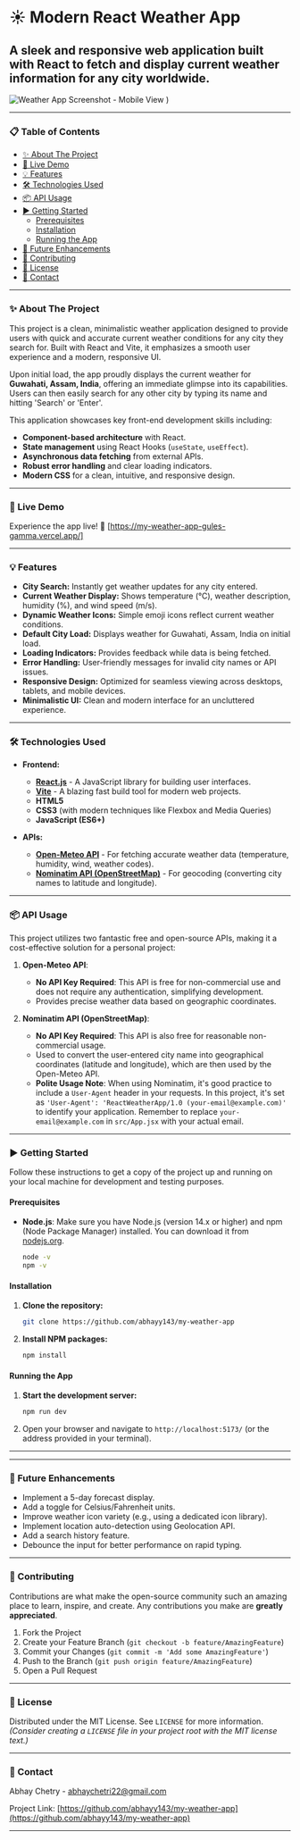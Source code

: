 # ☀️ Modern React Weather App

## A sleek and responsive web application built with React to fetch and display current weather information for any city worldwide.

![Weather App Screenshot - Mobile View](![adadadaad](https://github.com/user-attachments/assets/8d476fd7-f439-4528-bfe7-566eb96c2020)
)
)

---

### 📋 Table of Contents
- [✨ About The Project](#-about-the-project)
- [🚀 Live Demo](#-live-demo)
- [💡 Features](#-features)
- [🛠️ Technologies Used](#%EF%B8%8F-technologies-used)
- [📦 API Usage](#-api-usage)
- [▶️ Getting Started](#%EF%B8%8F-getting-started)
  - [Prerequisites](#prerequisites)
  - [Installation](#installation)
  - [Running the App](#running-the-app)
- [🔮 Future Enhancements](#-future-enhancements)
- [🤝 Contributing](#-contributing)
- [📄 License](#-license)
- [📧 Contact](#-contact)

---

### ✨ About The Project

This project is a clean, minimalistic weather application designed to provide users with quick and accurate current weather conditions for any city they search for. Built with React and Vite, it emphasizes a smooth user experience and a modern, responsive UI.

Upon initial load, the app proudly displays the current weather for **Guwahati, Assam, India**, offering an immediate glimpse into its capabilities. Users can then easily search for any other city by typing its name and hitting 'Search' or 'Enter'.

This application showcases key front-end development skills including:
-   **Component-based architecture** with React.
-   **State management** using React Hooks (`useState`, `useEffect`).
-   **Asynchronous data fetching** from external APIs.
-   **Robust error handling** and clear loading indicators.
-   **Modern CSS** for a clean, intuitive, and responsive design.

---

### 🚀 Live Demo

Experience the app live!
🔗 [https://my-weather-app-gules-gamma.vercel.app/] 

---

### 💡 Features

-   **City Search:** Instantly get weather updates for any city entered.
-   **Current Weather Display:** Shows temperature (°C), weather description, humidity (%), and wind speed (m/s).
-   **Dynamic Weather Icons:** Simple emoji icons reflect current weather conditions.
-   **Default City Load:** Displays weather for Guwahati, Assam, India on initial load.
-   **Loading Indicators:** Provides feedback while data is being fetched.
-   **Error Handling:** User-friendly messages for invalid city names or API issues.
-   **Responsive Design:** Optimized for seamless viewing across desktops, tablets, and mobile devices.
-   **Minimalistic UI:** Clean and modern interface for an uncluttered experience.

---

### 🛠️ Technologies Used

-   **Frontend:**
    -   [**React.js**](https://react.dev/) - A JavaScript library for building user interfaces.
    -   [**Vite**](https://vitejs.dev/) - A blazing fast build tool for modern web projects.
    -   **HTML5**
    -   **CSS3** (with modern techniques like Flexbox and Media Queries)
    -   **JavaScript (ES6+)**

-   **APIs:**
    -   [**Open-Meteo API**](https://open-meteo.com/) - For fetching accurate weather data (temperature, humidity, wind, weather codes).
    -   [**Nominatim API (OpenStreetMap)**](https://nominatim.openstreetmap.org/ui/search.html) - For geocoding (converting city names to latitude and longitude).

---

### 📦 API Usage

This project utilizes two fantastic free and open-source APIs, making it a cost-effective solution for a personal project:

1.  **Open-Meteo API**:
    * **No API Key Required**: This API is free for non-commercial use and does not require any authentication, simplifying development.
    * Provides precise weather data based on geographic coordinates.

2.  **Nominatim API (OpenStreetMap)**:
    * **No API Key Required**: This API is also free for reasonable non-commercial usage.
    * Used to convert the user-entered city name into geographical coordinates (latitude and longitude), which are then used by the Open-Meteo API.
    * **Polite Usage Note**: When using Nominatim, it's good practice to include a `User-Agent` header in your requests. In this project, it's set as `'User-Agent': 'ReactWeatherApp/1.0 (your-email@example.com)'` to identify your application. Remember to replace `your-email@example.com` in `src/App.jsx` with your actual email.

---

### ▶️ Getting Started

Follow these instructions to get a copy of the project up and running on your local machine for development and testing purposes.

#### Prerequisites

-   **Node.js**: Make sure you have Node.js (version 14.x or higher) and npm (Node Package Manager) installed. You can download it from [nodejs.org](https://nodejs.org/).
    ```bash
    node -v
    npm -v
    ```

#### Installation

1.  **Clone the repository:**
    ```bash
    git clone https://github.com/abhayy143/my-weather-app
    ```

2.  **Install NPM packages:**
    ```bash
    npm install
    ```

#### Running the App

1.  **Start the development server:**
    ```bash
    npm run dev
    ```
2.  Open your browser and navigate to `http://localhost:5173/` (or the address provided in your terminal).

---

---

### 🔮 Future Enhancements

-   Implement a 5-day forecast display.
-   Add a toggle for Celsius/Fahrenheit units.
-   Improve weather icon variety (e.g., using a dedicated icon library).
-   Implement location auto-detection using Geolocation API.
-   Add a search history feature.
-   Debounce the input for better performance on rapid typing.

---
### 🤝 Contributing

Contributions are what make the open-source community such an amazing place to learn, inspire, and create. Any contributions you make are **greatly appreciated**.

1.  Fork the Project
2.  Create your Feature Branch (`git checkout -b feature/AmazingFeature`)
3.  Commit your Changes (`git commit -m 'Add some AmazingFeature'`)
4.  Push to the Branch (`git push origin feature/AmazingFeature`)
5.  Open a Pull Request

---

### 📄 License

Distributed under the MIT License. See `LICENSE` for more information.
*(Consider creating a `LICENSE` file in your project root with the MIT license text.)*

---

### 📧 Contact

Abhay Chetry - [abhaychetri22@gmail.com](mailto:abhaychetri22@gmail.com)

Project Link: [https://github.com/abhayy143/my-weather-app](https://github.com/abhayy143/my-weather-app)

---
